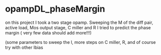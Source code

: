 # opampDL_phaseMargin
on this project I took a two stage opamp. Sweeping the M of the diff pair, active load, Mos output stage, C miller and R I tried to predict the phase margin
( very few data should add more!!!)


(some parameters to sweep the l, more steps on C miller, R, and of course try with other Ibias
